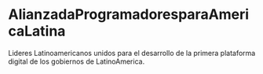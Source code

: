 AlianzadaProgramadoresparaAmericaLatina
=======================================

Lideres Latinoamericanos unidos para el desarrollo de la primera plataforma digital de los gobiernos de LatinoAmerica.
